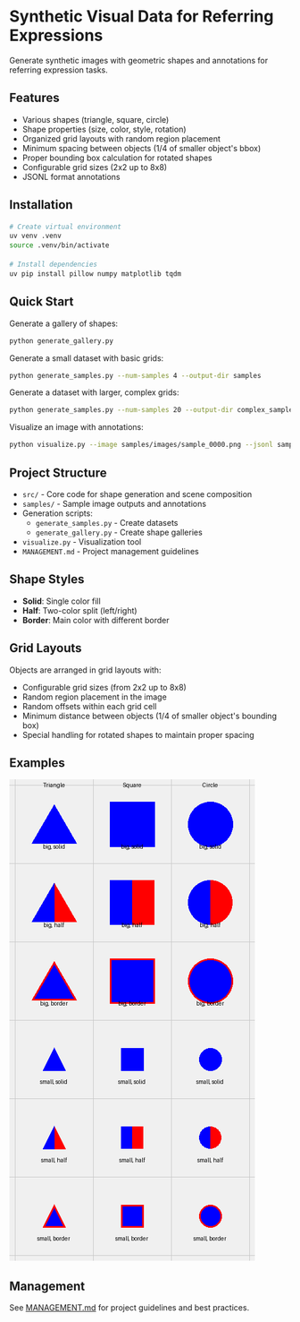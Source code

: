 # Synthetic Visual Data for Referring Expressions

Generate synthetic images with geometric shapes and annotations for referring expression tasks.

## Features

- Various shapes (triangle, square, circle)
- Shape properties (size, color, style, rotation)
- Organized grid layouts with random region placement
- Minimum spacing between objects (1/4 of smaller object's bbox)
- Proper bounding box calculation for rotated shapes
- Configurable grid sizes (2x2 up to 8x8)
- JSONL format annotations

## Installation

```bash
# Create virtual environment
uv venv .venv
source .venv/bin/activate

# Install dependencies
uv pip install pillow numpy matplotlib tqdm
```

## Quick Start

Generate a gallery of shapes:
```bash
python generate_gallery.py
```

Generate a small dataset with basic grids:
```bash
python generate_samples.py --num-samples 4 --output-dir samples
```

Generate a dataset with larger, complex grids:
```bash
python generate_samples.py --num-samples 20 --output-dir complex_samples --min-grid 4 --max-grid 8
```

Visualize an image with annotations:
```bash
python visualize.py --image samples/images/sample_0000.png --jsonl samples/annotations/dataset.jsonl --show-grid --show-bbox --show-region
```

## Project Structure

- `src/` - Core code for shape generation and scene composition
- `samples/` - Sample image outputs and annotations
- Generation scripts:
  - `generate_samples.py` - Create datasets
  - `generate_gallery.py` - Create shape galleries
- `visualize.py` - Visualization tool
- `MANAGEMENT.md` - Project management guidelines

## Shape Styles

- **Solid**: Single color fill
- **Half**: Two-color split (left/right)
- **Border**: Main color with different border

## Grid Layouts

Objects are arranged in grid layouts with:
- Configurable grid sizes (from 2x2 up to 8x8)
- Random region placement in the image
- Random offsets within each grid cell
- Minimum distance between objects (1/4 of smaller object's bounding box)
- Special handling for rotated shapes to maintain proper spacing

## Examples

![Gallery](gallery.png)

## Management

See [MANAGEMENT.md](MANAGEMENT.md) for project guidelines and best practices.